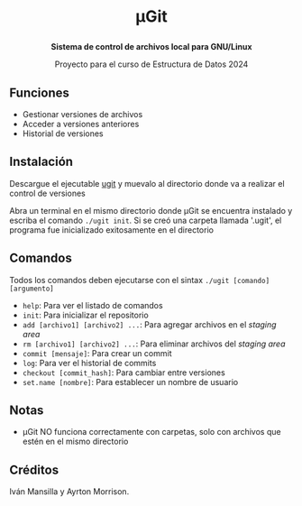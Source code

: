 <h1><p align="center">  μGit  </p></h1>
<b><p align="center">Sistema de control de archivos local para GNU/Linux</p></b>
<p align="center">Proyecto para el curso de Estructura de Datos 2024</p>

## Funciones
* Gestionar versiones de archivos
* Acceder a versiones anteriores
* Historial de versiones

## Instalación
Descargue el ejecutable [ugit](https://github.com/ayrvanmo/ugit/blob/1534f1f90c6e9ae00cd754e5ac5581e2dd34072f/build/ugit) y muevalo al directorio donde va a realizar el control de versiones

Abra un terminal en el mismo directorio donde μGit se encuentra instalado y escriba el comando
`./ugit init`. Si se creó una carpeta llamada '.ugit', el programa fue inicializado exitosamente en el directorio

## Comandos
Todos los comandos deben ejecutarse con el sintax `./ugit [comando] [argumento]`
- `help`: Para ver el listado de comandos
- `init`: Para inicializar el repositorio
- `add [archivo1] [archivo2] ...`: Para agregar archivos en el *staging area*
- `rm [archivo1] [archivo2] ...`: Para eliminar archivos del *staging area*
- `commit [mensaje]`: Para crear un commit
- `log`: Para ver el historial de commits
- `checkout [commit_hash]`: Para cambiar entre versiones
- `set.name [nombre]`: Para establecer un nombre de usuario

## Notas
- μGit NO funciona correctamente con carpetas, solo con archivos que estén en el mismo directorio


## Créditos
Iván Mansilla y Ayrton Morrison.

